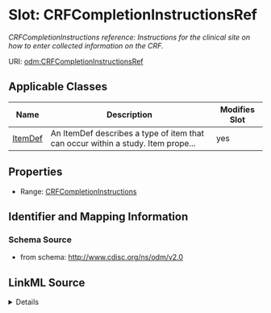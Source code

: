 # Slot: CRFCompletionInstructionsRef


_CRFCompletionInstructions reference: Instructions for the clinical site on how to enter collected information on the CRF._



URI: [odm:CRFCompletionInstructionsRef](http://www.cdisc.org/ns/odm/v2.0/CRFCompletionInstructionsRef)



<!-- no inheritance hierarchy -->




## Applicable Classes

| Name | Description | Modifies Slot |
| --- | --- | --- |
[ItemDef](ItemDef.md) | An ItemDef describes a type of item that can occur within a study. Item prope... |  yes  |







## Properties

* Range: [CRFCompletionInstructions](CRFCompletionInstructions.md)





## Identifier and Mapping Information







### Schema Source


* from schema: http://www.cdisc.org/ns/odm/v2.0




## LinkML Source

<details>
```yaml
name: CRFCompletionInstructionsRef
description: 'CRFCompletionInstructions reference: Instructions for the clinical site
  on how to enter collected information on the CRF.'
from_schema: http://www.cdisc.org/ns/odm/v2.0
rank: 1000
identifier: false
alias: CRFCompletionInstructionsRef
domain_of:
- ItemDef
range: CRFCompletionInstructions

```
</details>